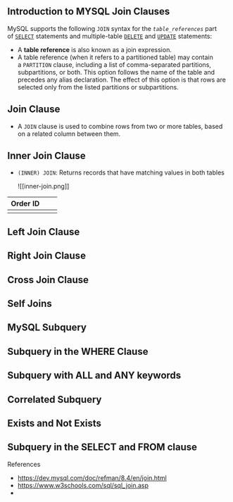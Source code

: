 
## Introduction to  MYSQL Join Clauses

MySQL supports the following `JOIN` syntax for the _`table_references`_ part of [`SELECT`](https://dev.mysql.com/doc/refman/8.4/en/select.html "15.2.13 SELECT Statement") statements and multiple-table [`DELETE`](https://dev.mysql.com/doc/refman/8.4/en/delete.html "15.2.2 DELETE Statement") and [`UPDATE`](https://dev.mysql.com/doc/refman/8.4/en/update.html "15.2.17 UPDATE Statement") statements:

- A **table reference** is also known as a join expression.
- A table reference (when it refers to a partitioned table) may contain a `PARTITION` clause, including a list of comma-separated partitions, subpartitions, or both. This option follows the name of the table and precedes any alias declaration. The effect of this option is that rows are selected only from the listed partitions or subpartitions.

## Join Clause
- A `JOIN` clause is used to combine rows from two or more tables, based on a related column between them.

## Inner Join Clause

 - `(INNER) JOIN`: Returns records that have matching values in both tables

	![[inner-join.png]]

| Order ID |     |     |
| -------- | --- | --- |
|          |     |     |

## Left Join Clause


## Right Join Clause



## Cross Join Clause



## Self Joins


## MySQL Subquery



## Subquery in the WHERE Clause



## Subquery with ALL and ANY keywords



## Correlated Subquery



## Exists and Not Exists



## Subquery in the SELECT and FROM clause




References
- https://dev.mysql.com/doc/refman/8.4/en/join.html
- https://www.w3schools.com/sql/sql_join.asp
- 





